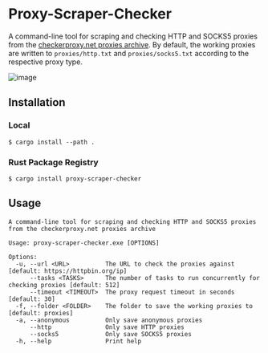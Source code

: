# Proxy-Scraper-Checker
A command-line tool for scraping and checking HTTP and SOCKS5 proxies from the [checkerproxy.net proxies archive](https://checkerproxy.net/getAllProxy). By default, the working proxies are written to `proxies/http.txt` and `proxies/socks5.txt` according to the respective proxy type.

![image](https://github.com/Xewdy444/Proxy-Scraper-Checker/assets/95155966/91b55084-f82c-43d6-be29-6eaee1c8b23f)

## Installation

### Local
    $ cargo install --path .

### Rust Package Registry
    $ cargo install proxy-scraper-checker

## Usage
```
A command-line tool for scraping and checking HTTP and SOCKS5 proxies from the checkerproxy.net proxies archive

Usage: proxy-scraper-checker.exe [OPTIONS]

Options:
  -u, --url <URL>          The URL to check the proxies against [default: https://httpbin.org/ip]
      --tasks <TASKS>      The number of tasks to run concurrently for checking proxies [default: 512]
      --timeout <TIMEOUT>  The proxy request timeout in seconds [default: 30]
  -f, --folder <FOLDER>    The folder to save the working proxies to [default: proxies]
  -a, --anonymous          Only save anonymous proxies
      --http               Only save HTTP proxies
      --socks5             Only save SOCKS5 proxies
  -h, --help               Print help
```
